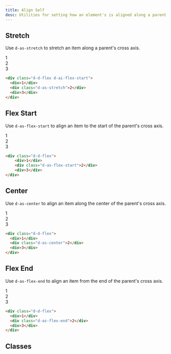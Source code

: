 ```yaml
---
title: Align Self
desc: Utilities for setting how an element's is aligned along a parent's cross axis.
---
```


## Stretch

Use `d-as-stretch` to stretch an item along a parent's cross axis.

<code-well-header class="d-fl-center d-fd-column d-p24 d-bgc-purple-100 d-bgo50 d-w100p d-hmn216">
  <div class="d-d-flex d-ai-flex-start d-p8 d-w100p d-hmn216 d-bar8 d-bgc-purple-100">
    <div class="d-fl-center d-fl1 d-m8 d-p16 d-bgc-purple-300 d-bar4 d-fs24 d-fw-bold">1</div>
    <div class="d-fl-center d-fl1 d-as-stretch d-m8 d-p16 d-bgc-purple-300 d-bar4 d-fs24 d-fw-bold">2</div>
    <div class="d-fl-center d-fl1 d-m8 d-p16 d-bgc-purple-300 d-bar4 d-fs24 d-fw-bold">3</div>
  </div>
</code-well-header>

```html
<div class="d-d-flex d-ai-flex-start">
  <div>1</div>
  <div class="d-as-stretch">2</div>
  <div>3</div>
</div>
```

## Flex Start

Use `d-as-flex-start` to align an item to the start of the parent's cross axis.

<code-well-header class="d-fl-center d-fd-column d-p24 d-bgc-pink-100 d-bgo50 d-w100p d-hmn216">
  <div class="d-d-flex d-p8 d-w100p d-hmn216 d-bar8 d-bgc-pink-100">
    <div class="d-fl-center d-fl1 d-m8 d-p16 d-bgc-pink-300 d-bar4 d-fs24 d-fw-bold">1</div>
    <div class="d-fl-center d-fl1 d-as-flex-start d-m8 d-p16 d-bgc-pink-300 d-bar4 d-fs24 d-fw-bold">2</div>
    <div class="d-fl-center d-fl1 d-m8 d-p16 d-bgc-pink-300 d-bar4 d-fs24 d-fw-bold">3</div>
  </div>
</code-well-header>

```html
<div class="d-d-flex">
    <div>1</div>
    <div class="d-as-flex-start">2</div>
    <div>3</div>
</div>
```

## Center

Use `d-as-center` to align an item along the center of the parent's cross axis.

<code-well-header class="d-fl-center d-fd-column d-p24 d-bgc-green-100 d-bgo50 d-w100p d-hmn216">
  <div class="d-d-flex d-p8 d-w100p d-hmn216 d-bar8 d-bgc-green-100">
    <div class="d-fl-center d-fl1 d-m8 d-p16 d-bgc-green-300 d-bar4 d-fs24 d-fw-bold">1</div>
    <div class="d-fl-center d-fl1 d-as-center d-m8 d-p16 d-bgc-green-300 d-bar4 d-fs24 d-fw-bold">2</div>
    <div class="d-fl-center d-fl1 d-m8 d-p16 d-bgc-green-300 d-bar4 d-fs24 d-fw-bold">3</div>
  </div>
</code-well-header>

```html
<div class="d-d-flex">
  <div>1</div>
  <div class="d-as-center">2</div>
  <div>3</div>
</div>
```

## Flex End

Use `d-as-flex-end` to align an item from the end of the parent's cross axis.

<code-well-header class="d-fl-center d-fd-column d-p24 d-bgc-red-100 d-bgo50 d-w100p d-hmn216">
  <div class="d-d-flex d-p8 d-w100p d-hmn216 d-bar8 d-bgc-red-100">
    <div class="d-fl-center d-fl1 d-m8 d-p16 d-bgc-red-300 d-bar4 d-fs24 d-fw-bold">1</div>
    <div class="d-fl-center d-fl1 d-as-flex-end d-m8 d-p16 d-bgc-red-300 d-bar4 d-fs24 d-fw-bold">2</div>
    <div class="d-fl-center d-fl1 d-m8 d-p16 d-bgc-red-300 d-bar4 d-fs24 d-fw-bold">3</div>
  </div>
</code-well-header>

```html
<div class="d-d-flex">
  <div>1</div>
  <div class="d-as-flex-end">2</div>
  <div>3</div>
</div>
```

<script setup>
  import { alignSelf } from '@data/flex.json';
</script>

## Classes

<utility-class-table>
  <template #content>
    <tbody>
      <tr v-for=" { class: className, output } in alignSelf">
        <th scope="row" class="d-ff-mono d-fc-purple d-fw-normal d-fs12">.d-{{ className }}</th>
        <td class="d-ff-mono d-fc-orange d-fs12">{{ output }}</td>
      </tr>
    </tbody>
</template>
</utility-class-table>
